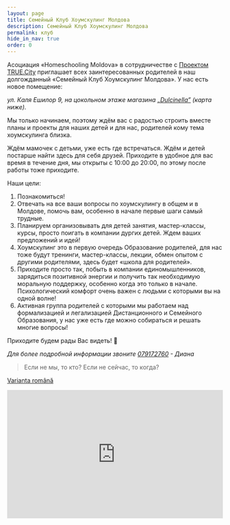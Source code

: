 ```yaml
---
layout: page
title: Семейный Клуб Хоумскулинг Молдова
description: Семейный Клуб Хоумскулинг Молдова
permalink: клуб
hide_in_nav: true
order: 0
---
```


Асоциация «Homeschooling Moldova» в сотрудничестве с [Проектом
TRUE.City](https://www.facebook.com/TrueCity.md/) приглашает всех
заинтересованных родителей в наш долгожданный «Семейный Клуб Хоумскулинг
Молдова». У нас есть новое помещение:

<address>
ул. Каля Ешилор 9, на цокольном этаже магазина
<a href="https://dulcinella.md">„Dulcinella”</a>
(карта ниже).
</address>

Мы только начинаем, поэтому ждём вас с радостью строить вместе планы и проекты
для наших детей и для нас, родителей кому тема хоумскулинга близка.

Ждём мамочек с детьми, уже есть где встречаться. Ждём и детей постарше найти
здесь для себя друзей. Приходите в удобное для вас время в течение дня, мы
открыты с 10:00 до 20:00, по этому после работы тоже приходите.

Наши цели:

1. Познакомиться!
2. Отвечать на все ваши вопросы по хоумскулингу в общем и в Молдове, помочь вам,
   особенно в начале первые шаги самый трудные.
3. Планируем организовывать для детей занятия, мастер-классы, курсы, просто
   поигать в компании дургих детей. Ждем ваших предложений и идей!
4. Хоумскулинг это в первую очередь Образование родителей, для нас тоже будут
   тренинги, мастер-классы, лекции, обмен опытом с другими родителями, здесь
   будет «школа для родителей».
5. Приходите просто так, побыть в компании единомышленников, зарядиться
   позитивной энергии и получить так необходимую моральную поддержку, особенно
   когда это только в начале. Психологический комфорт очень важен с людьми
   с которыми вы на одной волне!
6. Активная группа родителей с которыми мы работаем над формализацией
   и легализацией Дистанционного и Семейного Образования, у нас уже есть где
   можно собираться и решать многие вопросы!

Приходите будем рады Вас видеть! 🙂

_Для более подробной информации звоните <a href="tel:+37379172760">079172760</a> - Диана_

> Если не мы, то кто? Если не сейчас, то когда?

<a href="{% link pages/club.md %}" lang="ro" class="translation-link
bottom">Varianta română</a>

<iframe src="https://www.google.com/maps/embed?pb=!1m18!1m12!1m3!1d2719.1156156167062!2d28.805751315610888!3d47.03796207915109!2m3!1f0!2f0!3f0!3m2!1i1024!2i768!4f13.1!3m3!1m2!1s0x0%3A0x3137bf2c2d9f11fb!2sDulcinella!5e0!3m2!1sen!2s!4v1546175258398" width="100%" height="300" frameborder="0" style="border:0" allowfullscreen></iframe>
